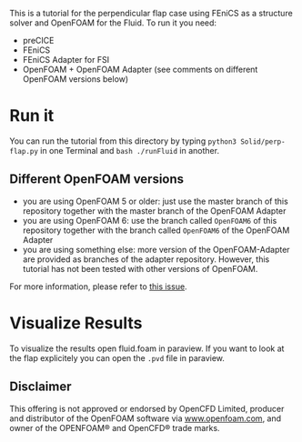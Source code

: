 This is a tutorial for the perpendicular flap case using FEniCS as a structure solver and OpenFOAM for the Fluid.
To run it you need:
- preCICE
- FEniCS
- FEniCS Adapter for FSI
- OpenFOAM + OpenFOAM Adapter (see comments on different OpenFOAM versions below)

# Run it

You can run the tutorial from this directory by typing ```python3 Solid/perp-flap.py``` in one Terminal and ```bash ./runFluid``` in another.

## Different OpenFOAM versions

* you are using OpenFOAM 5 or older: just use the master branch of this repository together with the master branch of the OpenFOAM Adapter
* you are using OpenFOAM 6: use the branch called `OpenFOAM6` of this repository together with the branch called `OpenFOAM6` of the OpenFOAM Adapter
* you are using something else: more version of the OpenFOAM-Adapter are provided as branches of the adapter repository. However, this tutorial has not been tested with other versions of OpenFOAM.

For more information, please refer to [this issue](https://github.com/precice/tutorials/issues/40).

# Visualize Results

To visualize the results open fluid.foam in paraview. If you want to look at the flap explicitely you can open the ```.pvd``` file in paraview.

## Disclaimer

This offering is not approved or endorsed by OpenCFD Limited, producer and distributor of the OpenFOAM software via www.openfoam.com, and owner of the OPENFOAM® and OpenCFD® trade marks.
